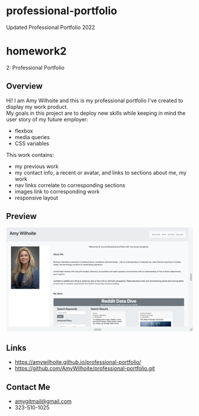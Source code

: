 # professional-portfolio
Updated Professional Portfolio 2022

# homework2
2: Professional Portfolio

## Overview

Hi! I am Amy Wilhoite and this is my professional portfolio I've created to display my work product.
<BR>
My goals in this project are to deploy new skills while keeping in mind the user story of my future employer:
<BR>
* flexbox
* media queries 
* CSS variables 

This work contains:
* my previous work
* my contact info, a recent  or avatar, and links to sections about me, my work
* nav links correlate to corresponding sections
* images link to corresponding work
* responsive layout


## Preview
![Screenshot](./assets/readme-screen.png)

## Links
* https://amywilhoite.github.io/professional-portfolio/
* https://github.com/AmyWilhoite/professional-portfolio.git

## Contact Me
* amygitmail@gmail.com
* 323-510-1025